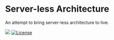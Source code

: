 
# Server-less Architecture

An attempt to bring server-less architecture to live.


![](https://travis-ci.org/ThilinaManamgoda/serverless-architecture.svg?branch=master)
[![License](https://img.shields.io/badge/Licence-Apache%202.0-blue.svg?style=flat-square)](http://www.apache.org/licenses/LICENSE-2.0.html)

